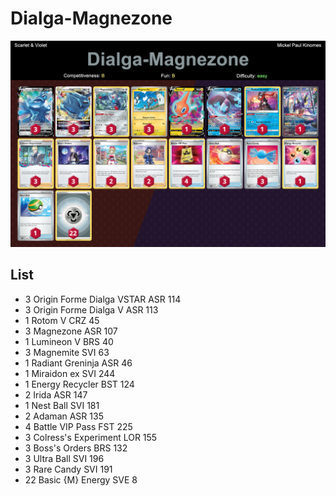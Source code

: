 # Dialga-Magnezone

![decklist](../../!Images/Standard/4BST-SVI/Dialga-Magnezone.png)

## List
* 3 Origin Forme Dialga VSTAR ASR 114
* 3 Origin Forme Dialga V ASR 113
* 1 Rotom V CRZ 45
* 3 Magnezone ASR 107
* 1 Lumineon V BRS 40
* 3 Magnemite SVI 63
* 1 Radiant Greninja ASR 46
* 1 Miraidon ex SVI 244
* 1 Energy Recycler BST 124
* 2 Irida ASR 147
* 1 Nest Ball SVI 181
* 2 Adaman ASR 135
* 4 Battle VIP Pass FST 225
* 3 Colress's Experiment LOR 155
* 3 Boss's Orders BRS 132
* 3 Ultra Ball SVI 196
* 3 Rare Candy SVI 191
* 22 Basic {M} Energy SVE 8
